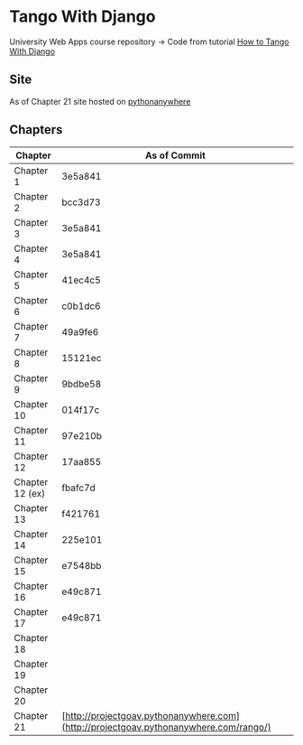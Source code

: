 # Tango With Django

University Web Apps course repository -> Code from tutorial [How to Tango With Django](http://www.tangowithdjango.com/book17/index.html)

## Site

As of Chapter 21 site hosted on [pythonanywhere](http://projectgoav.pythonanywhere.com/rango/)

## Chapters
Chapter | As of Commit
------- | ----------
Chapter 1 | 3e5a841
Chapter 2 | bcc3d73
Chapter 3 | 3e5a841
Chapter 4 | 3e5a841
Chapter 5 | 41ec4c5
Chapter 6 | c0b1dc6
Chapter 7 | 49a9fe6
Chapter 8 | 15121ec
Chapter 9 | 9bdbe58
Chapter 10 | 014f17c
Chapter 11 | 97e210b
Chapter 12 | 17aa855
Chapter 12 (ex) | fbafc7d
Chapter 13 | f421761
Chapter 14 | 225e101
Chapter 15 | e7548bb
Chapter 16 | e49c871
Chapter 17 | e49c871
Chapter 18 |
Chapter 19 |
Chapter 20 |
Chapter 21 | [http://projectgoav.pythonanywhere.com](http://projectgoav.pythonanywhere.com/rango/)
